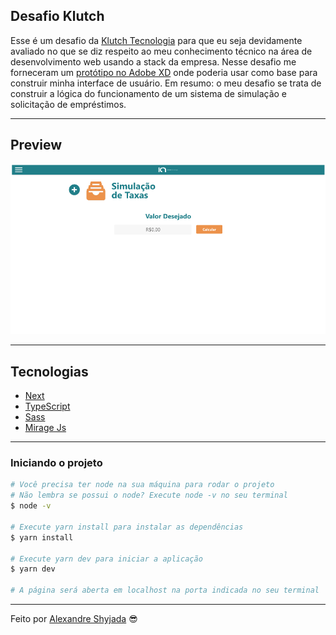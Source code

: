 ## Desafio Klutch

Esse é um desafio da [Klutch Tecnologia](https://www.klutch.com.br/) para que eu seja devidamente avaliado no que se diz respeito ao meu conhecimento técnico na área de desenvolvimento web usando a stack da empresa. Nesse desafio me forneceram um [protótipo no Adobe XD](https://xd.adobe.com/view/dbb459d7-d5e1-4d6f-8e1a-00d9a9fb6a32-8ee7/grid/) onde poderia usar como base para construir minha interface de usuário. Em resumo: o meu desafio se trata de construir a lógica do funcionamento de um sistema de simulação e solicitação de empréstimos.

---

## Preview

<p align="center"> <img src="/project/public/preview.png" alt="preview"> </p>

---

## Tecnologias

- [Next](https://nextjs.org/)
- [TypeScript](https://www.typescriptlang.org/)
- [Sass](https://sass-lang.com/install)
- [Mirage Js](https://miragejs.com/)

---

### **Iniciando o projeto**

```bash
# Você precisa ter node na sua máquina para rodar o projeto
# Não lembra se possui o node? Execute node -v no seu terminal
$ node -v

# Execute yarn install para instalar as dependências
$ yarn install

# Execute yarn dev para iniciar a aplicação 
$ yarn dev

# A página será aberta em localhost na porta indicada no seu terminal

```

---

Feito por [Alexandre Shyjada](https://www.alexshyjada.com/) 😎
